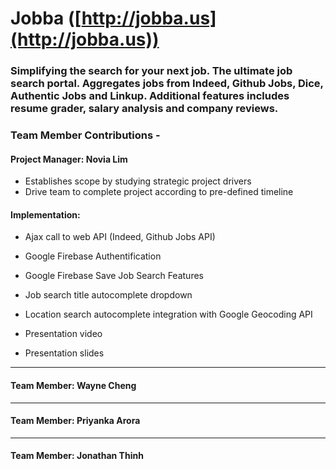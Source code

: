 # Jobba ([http://jobba.us](http://jobba.us))
### Simplifying the search for your next job. The ultimate job search portal. Aggregates jobs from Indeed, Github Jobs, Dice, Authentic Jobs and Linkup. Additional features includes resume grader, salary analysis and company reviews. 

### Team Member Contributions - 

#### Project Manager: Novia Lim

* Establishes scope by studying strategic project drivers
* Drive team to complete project according to pre-defined timeline 

#### Implementation:

* Ajax call to web API (Indeed, Github Jobs API)
    
* Google Firebase Authentification
    
* Google Firebase Save Job Search Features

* Job search title autocomplete dropdown

* Location search autocomplete integration with Google Geocoding API

* Presentation video

* Presentation slides

- - -

#### Team Member: Wayne Cheng

- - -

#### Team Member: Priyanka Arora

- - -

#### Team Member: Jonathan Thinh





   
	

